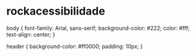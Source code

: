# rockacessibilidade
body {
    font-family: Arial, sans-serif;
    background-color: #222;
    color: #fff;
    text-align: center;
}

header {
    background-color: #ff0000;
    padding: 10px;
}
